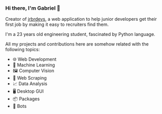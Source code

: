 ### Hi there, I'm Gabriel 👋

Creator of [jrbrdevs](https://www.jrdevsbr.com/), a web application to help junior developers get their first job by making it easy to recruiters find them.

I'm a 23 years old engineering student, fascinated by Python language.

All my projects and contributions here are somehow related with the following topics:

* :globe_with_meridians: Web Development
* :brain: Machine Learning
* :framed_picture: Computer Vision
* :page_facing_up: Web Scraping
* :chart_with_upwards_trend: Data Analysis
* :desktop_computer: Desktop GUI
* :package: Packages
* :robot: Bots

